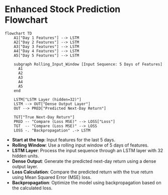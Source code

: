 # Enhanced Stock Prediction Flowchart

```mermaid
flowchart TD
    A1["Day 1 Features"] --> LSTM
    A2["Day 2 Features"] --> LSTM
    A3["Day 3 Features"] --> LSTM
    A4["Day 4 Features"] --> LSTM
    A5["Day 5 Features"] --> LSTM

    subgraph Rolling_Input_Window [Input Sequence: 5 Days of Features]
      A1
      A2
      A3
      A4
      A5
    end

    LSTM["LSTM Layer (hidden=32)"]
    LSTM --> OUT["Dense Output Layer"]
    OUT --> PRED["Predicted Next-Day Return"]

    TGT["True Next-Day Return"]
    PRED -- "Compare (Loss MSE)" --> LOSS["Loss"]
    TGT  -- "Compare (Loss MSE)" --> LOSS
    LOSS -. "Backpropagation" .-> LSTM
```

- **Start at the top**: Input features for the last 5 days.
- **Rolling Window**: Use a rolling input window of 5 days of features.
- **LSTM Layer**: Process the input sequence through an LSTM layer with 32 hidden units.
- **Dense Output**: Generate the predicted next-day return using a dense output layer.
- **Loss Calculation**: Compare the predicted return with the true return using Mean Squared Error (MSE) loss.
- **Backpropagation**: Optimize the model using backpropagation based on the calculated loss.
